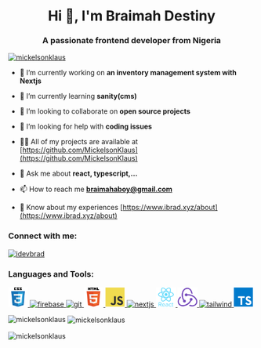 <h1 align="center">Hi 👋, I'm Braimah Destiny</h1>
<h3 align="center">A passionate frontend developer from Nigeria</h3>

<p align="left"> <a href="https://github.com/ryo-ma/github-profile-trophy"><img src="https://github-profile-trophy.vercel.app/?username=mickelsonklaus" alt="mickelsonklaus" /></a> </p>

- 🔭 I’m currently working on **an inventory management system with Nextjs**

- 🌱 I’m currently learning **sanity(cms)**

- 👯 I’m looking to collaborate on **open source projects**

- 🤝 I’m looking for help with **coding issues**

- 👨‍💻 All of my projects are available at [https://github.com/MickelsonKlaus](https://github.com/MickelsonKlaus)

- 💬 Ask me about **react, typescript,...**

- 📫 How to reach me **braimahaboy@gmail.com**

- 📄 Know about my experiences [https://www.ibrad.xyz/about](https://www.ibrad.xyz/about)

<h3 align="left">Connect with me:</h3>
<p align="left">
<a href="https://twitter.com/idevbrad" target="blank"><img align="center" src="https://raw.githubusercontent.com/rahuldkjain/github-profile-readme-generator/master/src/images/icons/Social/twitter.svg" alt="idevbrad" height="30" width="40" /></a>
</p>

<h3 align="left">Languages and Tools:</h3>
<p align="left"> <a href="https://www.w3schools.com/css/" target="_blank" rel="noreferrer"> <img src="https://raw.githubusercontent.com/devicons/devicon/master/icons/css3/css3-original-wordmark.svg" alt="css3" width="40" height="40"/> </a> <a href="https://firebase.google.com/" target="_blank" rel="noreferrer"> <img src="https://www.vectorlogo.zone/logos/firebase/firebase-icon.svg" alt="firebase" width="40" height="40"/> </a> <a href="https://git-scm.com/" target="_blank" rel="noreferrer"> <img src="https://www.vectorlogo.zone/logos/git-scm/git-scm-icon.svg" alt="git" width="40" height="40"/> </a> <a href="https://www.w3.org/html/" target="_blank" rel="noreferrer"> <img src="https://raw.githubusercontent.com/devicons/devicon/master/icons/html5/html5-original-wordmark.svg" alt="html5" width="40" height="40"/> </a> <a href="https://developer.mozilla.org/en-US/docs/Web/JavaScript" target="_blank" rel="noreferrer"> <img src="https://raw.githubusercontent.com/devicons/devicon/master/icons/javascript/javascript-original.svg" alt="javascript" width="40" height="40"/> </a> <a href="https://nextjs.org/" target="_blank" rel="noreferrer"> <img src="https://cdn.worldvectorlogo.com/logos/nextjs-2.svg" alt="nextjs" width="40" height="40"/> </a> <a href="https://reactjs.org/" target="_blank" rel="noreferrer"> <img src="https://raw.githubusercontent.com/devicons/devicon/master/icons/react/react-original-wordmark.svg" alt="react" width="40" height="40"/> </a> <a href="https://redux.js.org" target="_blank" rel="noreferrer"> <img src="https://raw.githubusercontent.com/devicons/devicon/master/icons/redux/redux-original.svg" alt="redux" width="40" height="40"/> </a> <a href="https://tailwindcss.com/" target="_blank" rel="noreferrer"> <img src="https://www.vectorlogo.zone/logos/tailwindcss/tailwindcss-icon.svg" alt="tailwind" width="40" height="40"/> </a> <a href="https://www.typescriptlang.org/" target="_blank" rel="noreferrer"> <img src="https://raw.githubusercontent.com/devicons/devicon/master/icons/typescript/typescript-original.svg" alt="typescript" width="40" height="40"/> </a> </p>

<p><img align="left" src="https://github-readme-stats.vercel.app/api/top-langs?username=mickelsonklaus&show_icons=true&locale=en&layout=compact" alt="mickelsonklaus" /></p>

<p>&nbsp;<img align="center" src="https://github-readme-stats.vercel.app/api?username=mickelsonklaus&show_icons=true&locale=en" alt="mickelsonklaus" /></p>

<p><img align="center" src="https://github-readme-streak-stats.herokuapp.com/?user=mickelsonklaus&" alt="mickelsonklaus" /></p>
